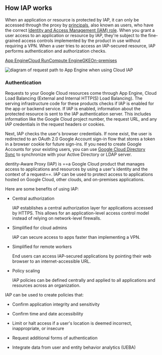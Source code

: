 ## How IAP works

When an application or resource is protected by IAP, it can only be accessed through the proxy by [principals](https://cloud.google.com/iam/docs/overview#concepts_related_identity), also known as users, who have the correct [Identity and Access Management (IAM) role](https://cloud.google.com/iam/docs/understanding-roles). When you grant a user access to an application or resource by IAP, they're subject to the fine-grained access controls implemented by the product in use without requiring a VPN. When a user tries to access an IAP-secured resource, IAP performs authentication and authorization checks.

[App Engine](https://cloud.google.com/iap/docs/concepts-overview#app-engine)[Cloud Run](https://cloud.google.com/iap/docs/concepts-overview#cloud-run)[Compute Engine](https://cloud.google.com/iap/docs/concepts-overview#compute-engine)[GKE](https://cloud.google.com/iap/docs/concepts-overview#gke)[On-premises](https://cloud.google.com/iap/docs/concepts-overview#on-premises)

![diagram of request path to App Engine when using Cloud IAP](https://cloud.google.com/iap/images/iap-app.png)

### Authentication

Requests to your Google Cloud resources come through App Engine, Cloud Load Balancing (External and Internal HTTP(S) Load Balancing). The serving infrastructure code for these products checks if IAP is enabled for the app or backend service. If IAP is enabled, information about the protected resource is sent to the IAP authentication server. This includes information like the Google Cloud project number, the request URL, and any IAP credentials in the request headers or cookies.

Next, IAP checks the user's browser credentials. If none exist, the user is redirected to an OAuth 2.0 Google Account sign-in flow that stores a token in a browser cookie for future sign-ins. If you need to create Google Accounts for your existing users, you can use [Google Cloud Directory Sync](https://support.google.com/a/answer/106368) to synchronize with your Active Directory or LDAP server.




dentity-Aware Proxy (IAP) is ==a Google Cloud product that manages access to applications and resources by using a user's identity and the context of a request==. IAP can be used to protect access to applications hosted on Google Cloud, other clouds, and on-premises applications. 

Here are some benefits of using IAP: 

- Central authorization
    
    IAP establishes a central authorization layer for applications accessed by HTTPS. This allows for an application-level access control model instead of relying on network-level firewalls. 
    
- Simplified for cloud admins
    
    IAP can secure access to apps faster than implementing a VPN. 
    

- Simplified for remote workers
    
    End users can access IAP-secured applications by pointing their web browser to an internet-accessible URL. 
    

- Policy scaling
    
    IAP policies can be defined centrally and applied to all applications and resources across an organization. 
    

IAP can be used to create policies that:

- Confirm application integrity and sensitivity

- Confirm time and date accessibility

- Limit or halt access if a user's location is deemed incorrect, inappropriate, or insecure

- Request additional forms of authentication

- Integrate data from user and entity behavior analytics (UEBA)